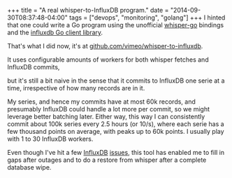 +++
title = "A real whisper-to-InfluxDB program."
date = "2014-09-30T08:37:48-04:00"
tags = ["devops", "monitoring", "golang"]
+++
I hinted that one could write a Go program using the unofficial <a href="https://github.com/kisielk/whisper-go">whisper-go</a> bindings and the <a href="https://github.com/influxdb/influxdb/tree/master/client">influxdb Go client library</a>.

That's what I did now, it's at <a href="https://github.com/vimeo/whisper-to-influxdb">github.com/vimeo/whisper-to-influxdb</a>.

It uses configurable amounts of workers for both whisper fetches and InfluxDB commits,

but it's still a bit naive in the sense that it commits to InfluxDB one serie at a time, irrespective of how many records are in it.

My series, and hence my commits have at most 60k records, and presumably InfluxDB could handle a lot more per commit, so we might leverage better batching later.  Either way, this way I can consistently commit about 100k series every 2.5 hours (or 10/s), where each serie has a few thousand points on average, with peaks up to 60k points. I usually play with 1 to 30 InfluxDB workers. 

Even though I've hit a few <a href="https://github.com/influxdb/influxdb/issues/985">InfluxDB</a> <a href="https://github.com/influxdb/influxdb/issues/970">issues</a>, this tool has enabled me to fill in gaps after outages and to do a restore from whisper after a complete database wipe.


